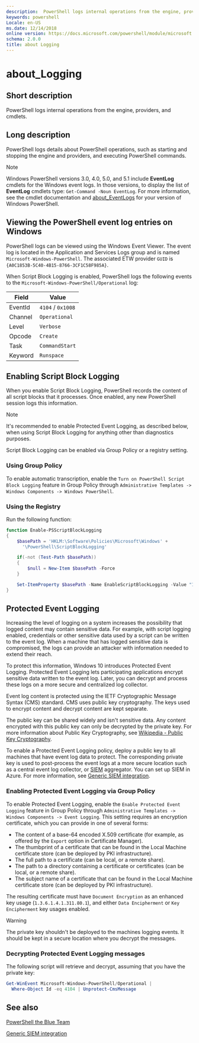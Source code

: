 ```yaml
---
description:  PowerShell logs internal operations from the engine, providers, and cmdlets.
keywords: powershell
Locale: en-US
ms.date: 12/14/2018
online version: https://docs.microsoft.com/powershell/module/microsoft.powershell.core/about/about_logging?view=powershell-5.1&WT.mc_id=ps-gethelp
schema: 2.0.0
title: about Logging
---
```


# about_Logging

## Short description

PowerShell logs internal operations from the engine, providers, and cmdlets.

## Long description

PowerShell logs details about PowerShell operations, such as starting and
stopping the engine and providers, and executing PowerShell commands.

> [!NOTE]
> Windows PowerShell versions 3.0, 4.0, 5.0, and 5.1 include **EventLog**
> cmdlets for the Windows event logs. In those versions, to display the list of
> **EventLog** cmdlets type: `Get-Command -Noun EventLog`. For more
> information, see the cmdlet documentation and [about_EventLogs](..\about_Eventlogs.md) for your
> version of Windows PowerShell.

## Viewing the PowerShell event log entries on Windows

PowerShell logs can be viewed using the Windows Event Viewer. The event log is
located in the Application and Services Logs group and is named
`Microsoft-Windows-PowerShell`. The associated ETW provider `GUID` is
`{A0C1853B-5C40-4B15-8766-3CF1C58F985A}`.

When Script Block Logging is enabled, PowerShell logs the following events to
the `Microsoft-Windows-PowerShell/Operational` log:

|Field| Value|
|-|-|
|EventId|`4104` / `0x1008`|
|Channel|`Operational`|
|Level|`Verbose`|
|Opcode|`Create`|
|Task|`CommandStart`|
|Keyword|`Runspace`|

## Enabling Script Block Logging

When you enable Script Block Logging, PowerShell records the content of all
script blocks that it processes. Once enabled, any new PowerShell session logs
this information.

> [!NOTE]
> It's recommended to enable Protected Event Logging, as described below, when
> using Script Block Logging for anything other than diagnostics purposes.

Script Block Logging can be enabled via Group Policy or a registry setting.

### Using Group Policy

To enable automatic transcription, enable the `Turn on PowerShell Script Block
Logging` feature in Group Policy through `Administrative Templates -> Windows
Components -> Windows PowerShell`.

### Using the Registry

Run the following function:

```powershell
function Enable-PSScriptBlockLogging
{
    $basePath = 'HKLM:\Software\Policies\Microsoft\Windows' +
      '\PowerShell\ScriptBlockLogging'

    if(-not (Test-Path $basePath))
    {
        $null = New-Item $basePath -Force
    }

    Set-ItemProperty $basePath -Name EnableScriptBlockLogging -Value "1"
}
```

## Protected Event Logging

Increasing the level of logging on a system increases the possibility that
logged content may contain sensitive data. For example, with script logging
enabled, credentials or other sensitive data used by a script can be written to
the event log. When a machine that has logged sensitive data is compromised,
the logs can provide an attacker with information needed to extend their reach.

To protect this information, Windows 10 introduces Protected Event Logging.
Protected Event Logging lets participating applications encrypt sensitive data
written to the event log. Later, you can decrypt and process these logs on a
more secure and centralized log collector.

Event log content is protected using the IETF Cryptographic Message Syntax
(CMS) standard. CMS uses public key cryptography. The keys used to encrypt
content and decrypt content are kept separate.

The public key can be shared widely and isn't sensitive data. Any content
encrypted with this public key can only be decrypted by the private key. For
more information about Public Key Cryptography, see
[Wikipedia - Public Key Cryptography](https://en.wikipedia.org/wiki/Public-key_cryptography).

To enable a Protected Event Logging policy, deploy a public key to all machines
that have event log data to protect. The corresponding private key is used to
post-process the event logs at a more secure location such as a central event
log collector, or [SIEM][SIEM] aggregator. You can set up SIEM in Azure. For more
information, see [Generic SIEM integration](/cloud-app-security/siem).

### Enabling Protected Event Logging via Group Policy

To enable Protected Event Logging, enable the `Enable Protected Event Logging`
feature in Group Policy through `Administrative Templates -> Windows Components
-> Event Logging`. This setting requires an encryption certificate, which you
can provide in one of several forms:

- The content of a base-64 encoded X.509 certificate (for example, as offered
  by the `Export` option in Certificate Manager).
- The thumbprint of a certificate that can be found in the Local Machine
  certificate store (can be deployed by PKI infrastructure).
- The full path to a certificate (can be local, or a remote share).
- The path to a directory containing a certificate or certificates (can be
  local, or a remote share).
- The subject name of a certificate that can be found in the Local Machine
  certificate store (can be deployed by PKI infrastructure).

The resulting certificate must have `Document Encryption` as an enhanced key
usage (`1.3.6.1.4.1.311.80.1`), and either `Data Encipherment` or `Key
Encipherment` key usages enabled.

> [!WARNING]
> The private key shouldn't be deployed to the machines logging events. It
> should be kept in a secure location where you decrypt the messages.

### Decrypting Protected Event Logging messages

The following script will retrieve and decrypt, assuming that you have the
private key:

```powershell
Get-WinEvent Microsoft-Windows-PowerShell/Operational |
  Where-Object Id -eq 4104 | Unprotect-CmsMessage
```

## See also

[PowerShell the Blue Team](https://devblogs.microsoft.com/powershell/powershell-the-blue-team/)

[Generic SIEM integration](/cloud-app-security/siem)

<!-- link references -->
[SIEM]: https://wikipedia.org/wiki/Security_information_and_event_management
